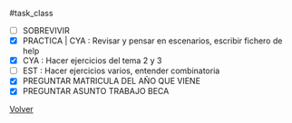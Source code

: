#task_class
- [ ] SOBREVIVIR
- [x] PRACTICA | CYA : Revisar y pensar en escenarios, escribir fichero de help
- [x] CYA : Hacer ejercicios del tema 2 y 3
- [ ] EST : Hacer ejercicios varios, entender combinatoria
- [x] PREGUNTAR MATRICULA DEL AÑO QUE VIENE
- [x] PREGUNTAR ASUNTO TRABAJO BECA

[Volver](Tareas)


